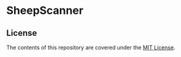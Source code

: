 # SheepScanner



## License

The contents of this repository are covered under the [MIT License](LICENSE).
